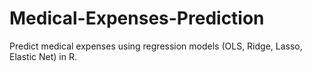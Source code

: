 # Medical-Expenses-Prediction
Predict medical expenses using regression models (OLS, Ridge, Lasso, Elastic Net) in R.
